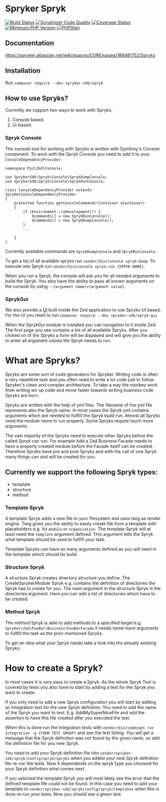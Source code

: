 # Spryker Spryk

[![Build Status](https://travis-ci.com/spryker/spryk.svg?token=7jVDNZFJxpvBrFetYhbF&branch=master)](https://travis-ci.com/spryker/spryk)
[![Scrutinizer Code Quality](https://scrutinizer-ci.com/g/spryker/spryk/badges/quality-score.png?b=master&s=ebca747a3c5798a911ff1beaae498b6101af74f6)](https://scrutinizer-ci.com/g/spryker/spryk/?branch=master)
[![Coverage Status](https://coveralls.io/repos/github/spryker/spryk/badge.svg?branch=master&t=2ga4h9)](https://coveralls.io/github/spryker/spryk?branch=master)
[![Minimum PHP Version](https://img.shields.io/badge/php-%3E%3D%207.1-8892BF.svg)](https://php.net/)
[![PHPStan](https://img.shields.io/badge/PHPStan-enabled-brightgreen.svg?style=flat)](https://github.com/phpstan/phpstan)

## Documentation

https://spryker.atlassian.net/wiki/spaces/CORE/pages/188481752/Spryks

## Installation

Run `composer require --dev spryker-sdk/spryk`

## How to use Spryks?

Currently we support two ways to work with Spryks.

1. Console based.
2. Ui based.

### Spryk Console

The console tool for working with Spryks is written with Symfony's Console component. To work with the Spryk Console you need to add it to your `ConsoleDependencyProvider`:

```
namespace Pyz\Zed\Console;

use SprykerSdk\Spryk\Console\SprykDumpConsole;
use SprykerSdk\Spryk\Console\SprykRunConsole;
 
class ConsoleDependencyProvider extends SprykerConsoleDependencyProvider
{
    protected function getConsoleCommands(Container $container)
    {
        if (Environment::isDevelopment()) {
            $commands[] = new SprykRunConsole();
            $commands[] = new SprykDumpConsole();
        }
        ...
 
    }
}
```

Currently available commands are `SprykDumpConsole` and `SprykRunConsole`. 

To get a list of all available spryks run `vendor/bin/console spryk:dump`. 
To execute one Spryk run `vendor/bin/console spryk:run {SPRYK NAME}`.

When you run a Spryk, the console will ask you for all needed arguments to build the Spryk. You also have the ability to pass all known arguments on the console by using `--{argument name}={argument value}`.


### SprykGui

We also provide a [UI](https://github.com/spryker/spryk-gui) built inside the Zed application to use Spryks UI based. For the UI you need to run `composer require --dev spryker-sdk/spryk-gui`

When the SprykGui module is installed you can navigation to it inside Zed. The first page you see contains a list of all available Spryks. After you clicked on of the Spryks a form will be displayed and will give you the ability to enter all argument values the Spryk needs to run.

# What are Spryks?

Spryks are some sort of code generators for Spryker. Writing code is often a very repetitive task and you often need to write a lot code just to follow Spryker's clean and complex architecture.
To take a way the monkey work from writing wir up code and move faster towards writing business code Spryks are born.

Spryks are written with the help of yml files. The filename of the yml file represents also the Spryk name. In most cases the Spryk yml contains arguments which are needed to fullfill the Spryk build run. Almost all Spryks need the module name to run properly. Some Spryks require much more arguments.

The vast majority of the Spryks need to execute other Spryks before the called Spryk can run. For example Add a Zed Business Facade needs to have a properly created module before the Facade itself can be created. Therefore Spryks have pre and post Spryks and with the call of one Spryk many things can and will be created for you.

## Currently we support the following Spryk types:

- template
- structure
- method

### Template Spryk

A template Spryk adds a new file to your filesystem and uses twig as render engine. Twig gives you the ability to easily create file from a template with placeholders e.g. for `module` or `organization`. The template Spryk will at least need the `template` argument defined. This argument tells the Spryk what template should be used to fullfill your task.

Template Spryks can have as many arguments defined as you will need in the template which should be build.

### Structure Spryk

A structure Spryk creates directory structure you define. The CreateSprykerModule Spryk e.g. contains the definition of directories the Spryk has to create for you. The main argument in the structure Spryk is the directories argument. Here you can add a list of directories which have to be created.

### Method Spryk

The method Spryk is able to add methods to a specified target e.g. `Spryker\Zed\FooBar\Business\FooBarFacade` it needs some more arguments to fullfill the task as the prior mentioned Spryks. 

To get an idea what your Spryk needs take a look into the already existing Spryks.  

# How to create a Spryk?

In most cases it is very easy to create a Spryk. As the whole Spryk Tool is covered by tests you also have to start by adding a test for the Spryk you want to create.

If you only need to add a new Spryk configuration you will start by adding an Integration test for the new Spryk definition. You need to add the name of the Spryk you want to test. E.g. AddMySuperNiceFile and add the assertion to have this file created after you executed the test.

When this is done run the Integration tests with `vendor/bin/codecept run Integration -g {YOUR TEST GROUP}` and see the test failing. You will get a message that the Spryk definition was not found by the given name, so add the definition file for you new Spryk. 

You need to add your Spryk definition file into `vendor/spryker-sdk/spryk/config/spryk/spryks` when you added your new Spryk definition file re-run the tests. Now it dependends on the spryk type you choosed for your Spryk definition what comes next.

If you selected the template Spryk you will most likely see the error that the defined template file could not be found. In this case you need to add your template to `vendor/spryker-sdk/spryk/config/spryk/templates` when this is done re-run your tests. Now you should see a green test.
